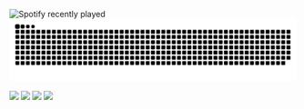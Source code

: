 
 ![Spotify recently played](https://spotify-recently-played-readme.vercel.app/api?user=sjjtfi63oxmwuk4gjviij5ioh)
<picture>
  <source media="(prefers-color-scheme: dark)" srcset="https://raw.githubusercontent.com/illanm184/illanm184/output/github-contribution-grid-snake-dark.svg">
  <source media="(prefers-color-scheme: light)" srcset="https://raw.githubusercontent.com/illanm184/illanm184/output/github-contribution-grid-snake.svg">
  <img alt="github contribution grid snake animation" src="https://raw.githubusercontent.com/illanm184/illanm184/output/github-contribution-grid-snake.svg">
</picture>
<div> 
  <a href="https://www.youtube.com/@iLLanm_" target="_blank"><img src="https://img.shields.io/badge/YouTube-FF0000?style=for-the-badge&logo=youtube&logoColor=white" target="_blank"></a>
  <a href="https://www.instagram.com/illanmarinho_/" target="_blank"><img src="https://img.shields.io/badge/-Instagram-%23E4405F?style=for-the-badge&logo=instagram&logoColor=white" target="_blank"></a>
 	<a href="https://www.twitch.tv/Google184" target="_blank"><img src="https://img.shields.io/badge/Twitch-9146FF?style=for-the-badge&logo=twitch&logoColor=white" target="_blank"></a>
  <a href="https://open.spotify.com/user/sjjtfi63oxmwuk4gjviij5ioh" target="_blank"><img src="https://img.shields.io/badge/Spotify-1ED760?&style=for-the-badge&logo=spotify&logoColor=white" target="_blank"></a>
</div>


<!---
illanm184/illanm184 is a ✨ special ✨ repository because its `README.md` (this file) appears on your GitHub profile.
You can click the Preview link to take a look at your changes.
--->
